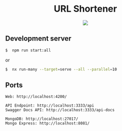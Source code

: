 <h1 align="center">URL Shortener</h1>

<p align="center">
  <a href="https://skillicons.dev">
    <img src="https://skillicons.dev/icons?i=nest,angular,ts,nodejs,mongo&perline=20" />
  </a>
</p>

## Development server

```bash
$  npm run start:all
```
or 
```bash
$  nx run-many --target=serve --all --parallel=10
```

## Ports
```
Web: http://localhost:4200/

API Endpoint: http://localhost:3333/api
Swagger Docs API: http://localhost:3333/api-docs

MongoDB: http://localhost:27017/
Mongo Express: http://localhost:8081/
```
